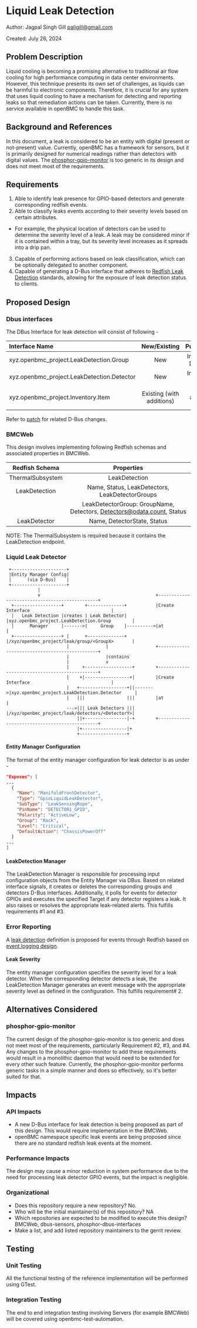 # Liquid Leak Detection

Author: Jagpal Singh Gill <paligill@gmail.com>

Created: July 26, 2024

## Problem Description

Liquid cooling is becoming a promising alternative to traditional air flow
cooling for high performance computing in data center environments. However,
this technique presents its own set of challenges, as liquids can be harmful to
electronic components. Therefore, it is crucial for any system that uses liquid
cooling to have a mechanism for detecting and reporting leaks so that
remediation actions can be taken. Currently, there is no service available in
openBMC to handle this task.

## Background and References

In this document, a leak is considered to be an entity with digital (present or
not-present) value. Currently, openBMC has a framework for sensors, but it is
primarily designed for numerical readings rather than detectors with digital
values. The
[phosphor-gpio-monitor](https://github.com/openbmc/phosphor-gpio-monitor) is too
generic in its design and does not meet most of the requirements.

## Requirements

1. Able to identify leak presence for GPIO-based detectors and generate
   corresponding redfish events.
2. Able to classify leaks events according to their severity levels based on
   certain attributes.

- For example, the physical location of detectors can be used to determine the
  severity level of a leak. A leak may be considered minor if it is contained
  within a tray, but its severity level increases as it spreads into a drip pan.

3. Capable of performing actions based on leak classification, which can be
   optionally delegated to another component.
4. Capable of generating a D-Bus interface that adheres to
   [Redfish Leak Detection](https://redfish.dmtf.org/schemas/v1/LeakDetection.v1_0_1.json)
   standards, allowing for the exposure of leak detection status to clients.

## Proposed Design

### Dbus interfaces

The DBus Interface for leak detection will consist of following -

| Interface Name                             |       New/Existing        |               Purpose/Updates               |
| :----------------------------------------- | :-----------------------: | :-----------------------------------------: |
| xyz.openbmc_project.LeakDetection.Group    |            New            |       Implements Leak Detector Group        |
| xyz.openbmc_project.LeakDetection.Detector |            New            |          Implements Leak Detector           |
| xyz.openbmc_project.Inventory.Item         | Existing (with additions) | Add inventory associations to Leak Detector |

Refer to
[patch](https://gerrit.openbmc.org/c/openbmc/phosphor-dbus-interfaces/+/73151)
for related D-Bus changes.

### BMCWeb

This design involves implementing following Redfish schemas and associated
properties in BMCWeb.

|  Redfish Schema  |                               Properties                               |
| :--------------: | :--------------------------------------------------------------------: |
| ThermalSubsystem |                             LeakDetection                              |
|  LeakDetection   |            Name, Status, LeakDetectors, LeakDetectorGroups             |
|                  | LeakDetectorGroup: GroupName, Detectors, Detectors@odata.count, Status |
|   LeakDetector   |                      Name, DetectorState, Status                       |

NOTE: The ThermalSubsystem is required because it contains the LeakDetection
endpoint.

### Liquid Leak Detector

```
 +---------------------+
 |Entity Manager Config|
 |      (via D-Bus)    |
 +---------------------+
            |
            v                                            +-----------------------------------------------+
  +------------------+        +--------------+           |Create Interface                               |
  |   Leak Detection |creates | Leak Detector|           |xyz.openbmc_project.LeakDetection.Group        |
  |      Manager     |------->|     Group    |---------->|at                                             |
  +------------------+ |      +--------------+           |/xyz/openbmc_project/leak/group/<GroupX>       |
                       |              |                  +-----------------------------------------------+
                       |              |contains
                       |              v
                       |     +------------------+        +-----------------------------------------------+
                       |    +|-----------------+|        |Create Interface                               |
                       |   +------------------+||------->|xyz.openbmc_project.LeakDetection.Detector     |
                       |   |||                |||        |at                                             |
                       --->||| Leak Detectors |||        |/xyz/openbmc_project/leak/detectors/<DetectorY>|
                           ||+----------------|-+        +-----------------------------------------------+
                           |+-----------------|+
                           +------------------+
```

#### Entity Manager Configuration

The format of the entity manager configuration for leak detector is as under -

```json
"Exposes": [
...
  {
    "Name": "ManifoldFrontDetector",
    "Type": "GpioLiquidLeakDetector",
    "SubType": "LeakSensingRope",
    "PinName": "DETECTOR1_GPIO",
    "Polarity": "ActiveLow",
    "Group": "Rack",
    "Level": "Critical",
    "DefaultAction": "ChassisPowerOff"
  }
...
]
```

#### LeakDetection Manager

The LeakDetection Manager is responsible for processing input configuration
objects from the Entity Manager via DBus. Based on related interface signals, it
creates or deletes the corresponding groups and detectors D-Bus interfaces.
Additionally, it polls for events for detector GPIOs and executes the specified
Target if any detector registers a leak. It also raises or resolves the
appropriate leak-related alerts. This fulfills requirements #1 and #3.

### Error Reporting

A
[leak detection](https://gerrit.openbmc.org/c/openbmc/phosphor-dbus-interfaces/+/73707)
definition is proposed for events through Redfish based on
[event logging design](https://github.com/openbmc/docs/blob/master/designs/event-logging.md).

#### Leak Severity

The entity manager configuration specifies the severity level for a leak
detector. When the corresponding detector detects a leak, the LeakDetection
Manager generates an event message with the appropriate severity level as
defined in the configuration. This fulfills requirement# 2.

## Alternatives Considered

### phosphor-gpio-monitor

The current design of the phosphor-gpio-monitor is too generic and does not meet
most of the requirements, particularly Requirement #2, #3, and #4. Any changes
to the phosphor-gpio-monitor to add these requirements would result in a
monolithic daemon that would need to be extended for every other such feature.
Currently, the phosphor-gpio-monitor performs generic tasks in a simple manner
and does so effectively, so it's better suited for that.

## Impacts

### API Impacts

- A new D-Bus interface for leak detection is being proposed as part of this
  design. This would require implementation in the BMCWeb.
- openBMC namespace specific leak events are being proposed since there are no
  standard redfish leak events at the moment.

### Performance Impacts

The design may cause a minor reduction in system performance due to the need for
processing leak detector GPIO events, but the impact is negligible.

### Organizational

- Does this repository require a new repository? No.
- Who will be the initial maintainer(s) of this repository? NA
- Which repositories are expected to be modified to execute this design? BMCWeb,
  dbus-sensors, phosphor-dbus-interfaces
- Make a list, and add listed repository maintainers to the gerrit review.

## Testing

### Unit Testing

All the functional testing of the reference implementation will be performed
using GTest.

### Integration Testing

The end to end integration testing involving Servers (for example BMCWeb) will
be covered using openbmc-test-automation.
